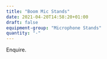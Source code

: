 ```yaml
---
title: "Boom Mic Stands"
date: 2021-04-20T14:58:20+01:00
draft: false
equipment-group: "Microphone Stands"
quantity: "-"
---
```

Enquire.


